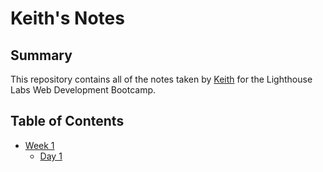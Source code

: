 # Keith's Notes

## Summary 

This repository contains all of the notes taken by [Keith](https://github.com/millarke) for the Lighthouse Labs Web Development Bootcamp.

## Table of Contents

* [Week 1](/Week_1)
  * [Day 1](/Week_1/Day_1)